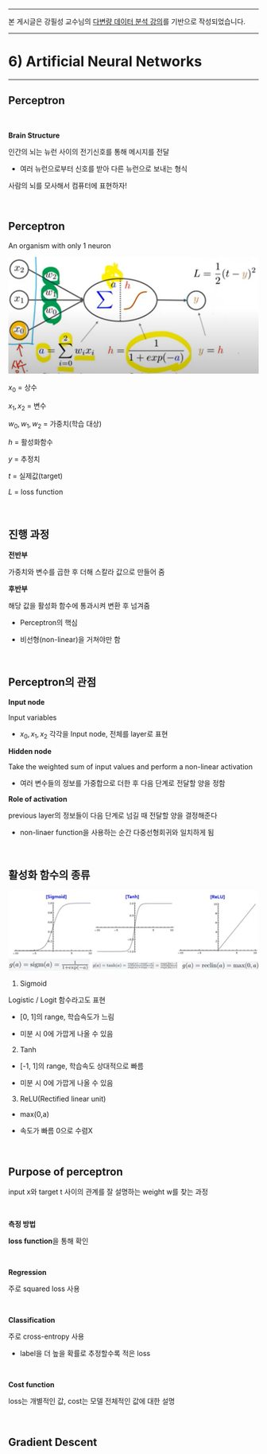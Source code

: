
---

본 게시글은 강필성 교수님의 [다변량 데이터 분석 강의](https://www.youtube.com/watch?v=o9uEVxzFeR0&list=PLetSlH8YjIfWKLpMp-r6enJvnk6L93wz2&index=1)를 기반으로 작성되었습니다.

---

# 6) Artificial Neural Networks
---

## Perceptron

<br/>

**Brain Structure**

인간의 뇌는 뉴런 사이의 전기신호를 통해 메시지를 전달

* 여러 뉴런으로부터 신호를 받아 다른 뉴런으로 보내는 형식

사람의 뇌를 모사해서 컴퓨터에 표현하자!

<br/>

## Perceptron

An organism with only 1 neuron

<img src='https://github.com/gyubinc/Multivariate_Data_Analysis_study/blob/7ef41087bbab0e1b2752ad6e0989da21c7ff1623/image_folder/6_2.png'/>

$x_0$ = 상수

$x_1, x_2$ = 변수

$w_0, w_1, w_2$ = 가중치(학습 대상)

$h$ = 활성화함수

$y$ = 추정치

$t$ = 실제값(target)

$L$ = loss function

<br/>

## 진행 과정

**전반부**

가중치와 변수를 곱한 후 더해 스칼라 값으로 만들어 줌

**후반부**

해당 값을 활성화 함수에 통과시켜 변환 후 넘겨줌

* Perceptron의 핵심

* 비선형(non-linear)을 거쳐야만 함

<br/>

## Perceptron의 관점

**Input node**

Input variables

* $x_0, x_1, x_2$ 각각을 Input node, 전체를 layer로 표현

**Hidden node**

Take the weighted sum of input values and perform a non-linear activation

* 여러 변수들의 정보를 가중합으로 더한 후 다음 단계로 전달할 양을 정함

**Role of activation**

previous layer의 정보들이 다음 단계로 넘길 때 전달할 양을 결정해준다

* non-linaer function을 사용하는 순간 다중선형회귀와 일치하게 됨

<br/>

## 활성화 함수의 종류

<img src ='https://github.com/gyubinc/Multivariate_Data_Analysis_study/blob/61936a4d06e626a721689963172e7d51e8cdd315/image_folder/6_3.png'>

1. Sigmoid

Logistic / Logit 함수라고도 표현

* [0, 1]의 range, 학습속도가 느림

* 미분 시 0에 가깝게 나올 수 있음

2. Tanh

* [-1, 1]의 range, 학습속도 상대적으로 빠름

* 미분 시 0에 가깝게 나올 수 있음

3. ReLU(Rectified linear unit)

* max(0,a)

* 속도가 빠름 0으로 수렴X

<br/>

## Purpose of perceptron

input x와 target t 사이의 관계를 잘 설명하는 weight w를 찾는 과정

<br/>

**측정 방법**

**loss function**을 통해 확인

<br/>

**Regression**

주로 squared loss 사용

<br/>

**Classification**

주로 cross-entropy 사용

* label을 더 높을 확률로 추정할수록 적은 loss

<br/>

**Cost function**

loss는 개별적인 값, cost는 모델 전체적인 값에 대한 설명

<br/>

## Gradient Descent


